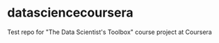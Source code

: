 datasciencecoursera
===================

Test repo for "The Data Scientist's Toolbox" course project at Coursera
